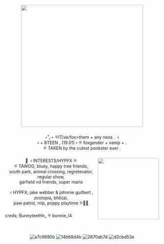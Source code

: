 <div align="center">
  <img height="15" src="https://gifcity.carrd.co/assets/images/gallery45/8805551b.gif?v=26dffab5"  />
</div>

###

<div align="center">
    <img height="400" src="https://cdn.discordapp.com/attachments/1149675345436479512/1215571562174877707/111111111.jpeg?ex=65fd3c3c&is=65eac73c&hm=c14d336086e812e9c92f5c0c4fff39a61938884d649a155ab662a367a87d51d1&"  />
</div>

###

<p align="center">⋆˚｡⋆ ⛧IT/xe/fox>them + any neos  . ࣪ ‹<br> ‹ + 8TEEN , (19.01) › ⛧ foxgender + vamp + .<br>⛧ TAKEN by the cutest pookster ever .</p>

###

<img align="right" height="200" src="https://media.discordapp.net/attachments/1149675345436479512/1215572590232604693/412412121.jpg?ex=65fd3d31&is=65eac831&hm=c536ac01758f5c58189628703383c56f4de5fbebdca8e46d6b554a60ad45af12&=&format=webp&width=473&height=521"  />
</div>


###
<p align="center">🐾 ࣪ ‹ INTERESTS/HYPFX ⛧<br>⛧ TAWOG, bluey, happy tree friends,<br>south park, animal crossing, regretevator, regular show,<br>garfield nd friends, super mario<br><br> ࣪ ‹ HYPFX; jake webber & johnnie guilbert , zootopia, bfdi(a),<br>paw patrol, mlp, poppy playtime ⛧🌙💤 </p>

###

<p align="left">creds; Bunnyteethh_ ⛧ bonnie_l4 </p>

###

<div align="center">
  <img height="15" src="https://gifcity.carrd.co/assets/images/gallery45/8805551b.gif?v=26dffab5"  />
</div>


<div align="center"> 

![a7c9690b](https://github.com/slutcorpses/slutcorpses/assets/113836721/6bfdf38f-c112-4a7e-bb5f-804cdb707cb1)
![14b68d4b](https://github.com/slutcorpses/slutcorpses/assets/113836721/0eac292f-06f0-40ec-8c23-22d00b262d0a)
![2870ab7d](https://github.com/slutcorpses/slutcorpses/assets/113836721/36f40845-e65c-401f-b8b0-02b2ff9446e2)
![d2cbd53e](https://github.com/slutcorpses/slutcorpses/assets/113836721/e6ba87a9-1d8d-4d8f-8c91-f19fb8d89a0d)



###
